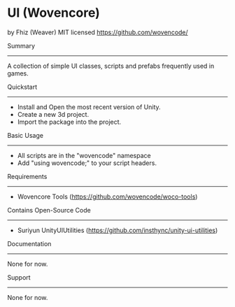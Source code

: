 UI (Wovencore)
==========================================================================================
by Fhiz (Weaver)
MIT licensed
https://github.com/wovencode/

Summary
- - - - - - - - - - - - - - - - - - - - - - - - - - - - - - - - - - - - - - - - - - - - - 
A collection of simple UI classes, scripts and prefabs frequently used in games.

Quickstart
- - - - - - - - - - - - - - - - - - - - - - - - - - - - - - - - - - - - - - - - - - - - - 
* Install and Open the most recent version of Unity.
* Create a new 3d project.
* Import the package into the project.

Basic Usage
- - - - - - - - - - - - - - - - - - - - - - - - - - - - - - - - - - - - - - - - - - - - - 
* All scripts are in the "wovencode" namespace
* Add "using wovencode;" to your script headers.

Requirements
- - - - - - - - - - - - - - - - - - - - - - - - - - - - - - - - - - - - - - - - - - - - - 
* Wovencore Tools (https://github.com/wovencode/woco-tools)

Contains Open-Source Code
- - - - - - - - - - - - - - - - - - - - - - - - - - - - - - - - - - - - - - - - - - - - - 
* Suriyun UnityUIUtilities (https://github.com/insthync/unity-ui-utilities)

Documentation
- - - - - - - - - - - - - - - - - - - - - - - - - - - - - - - - - - - - - - - - - - - - - 
None for now.

Support
- - - - - - - - - - - - - - - - - - - - - - - - - - - - - - - - - - - - - - - - - - - - - 
None for now.